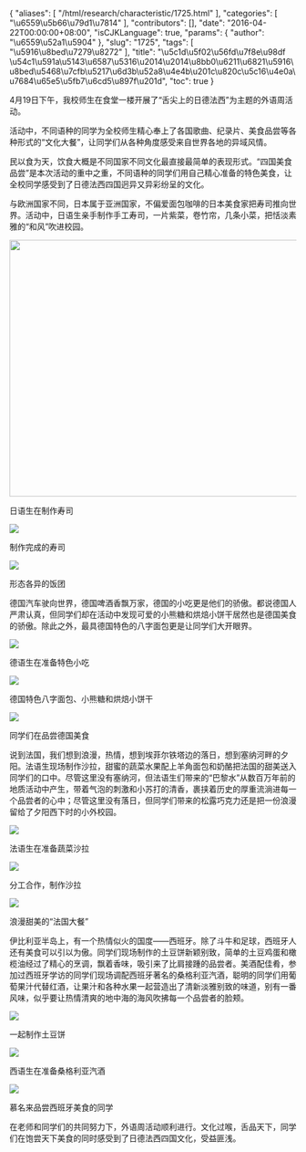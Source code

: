{
    "aliases": [
        "/html/research/characteristic/1725.html"
    ],
    "categories": [
        "\u6559\u5b66\u79d1\u7814"
    ],
    "contributors": [],
    "date": "2016-04-22T00:00:00+08:00",
    "isCJKLanguage": true,
    "params": {
        "author": "\u6559\u52a1\u5904"
    },
    "slug": "1725",
    "tags": [
        "\u5916\u8bed\u7279\u8272"
    ],
    "title": "\u5c1d\u5f02\u56fd\u7f8e\u98df  \u54c1\u591a\u5143\u6587\u5316\u2014\u2014\u8bb0\u6211\u6821\u5916\u8bed\u5468\u7cfb\u5217\u6d3b\u52a8\u4e4b\u201c\u820c\u5c16\u4e0a\u7684\u65e5\u5fb7\u6cd5\u897f\u201d",
    "toc": true
}

4月19日下午，我校师生在食堂一楼开展了“舌尖上的日德法西”为主题的外语周活动。




活动中，不同语种的同学为全校师生精心奉上了各国歌曲、纪录片、美食品尝等各种形式的“文化大餐”，让同学们从各种角度感受来自世界各地的异域风情。




民以食为天，饮食大概是不同国家不同文化最直接最简单的表现形式。“四国美食品尝”是本次活动的重中之重，不同语种的同学们用自己精心准备的特色美食，让全校同学感受到了日德法西四国迥异又异彩纷呈的文化。




与欧洲国家不同，日本属于亚洲国家，不偏爱面包咖啡的日本美食家把寿司推向世界。活动中，日语生亲手制作手工寿司，一片紫菜，卷竹帘，几条小菜，把恬淡素雅的“和风”吹进校园。





<img
    src="https://cdn.tfls.online/mirror/full/72ab6a4145f6464a50f4f582f43a76d32d1b1976.jpg"
    style="display:block;margin-left:auto;margin-right:auto;"
    decoding="async"
    fetchpriority="auto"
    loading="lazy"
    height="450"
    width="600"
/>




日语生在制作寿司





<img
    src="http://www.tfls.cn/images/160422/7-1604221A050C1.jpg"
    style="display:block;margin-left:auto;margin-right:auto;"
    decoding="async"
    fetchpriority="auto"
    loading="lazy"
/>




制作完成的寿司





<img
    src="http://www.tfls.cn/images/160422/7-1604221A051601.jpg"
    style="display:block;margin-left:auto;margin-right:auto;"
    decoding="async"
    fetchpriority="auto"
    loading="lazy"
/>




形态各异的饭团




德国汽车驶向世界，德国啤酒香飘万家，德国的小吃更是他们的骄傲。都说德国人严肃认真，但同学们却在活动中发现可爱的小熊糖和烘焙小饼干居然也是德国美食的骄傲。除此之外，最具德国特色的八字面包更是让同学们大开眼界。





<img
    src="http://www.tfls.cn/images/160422/7-1604221A051128.jpg"
    style="display:block;margin-left:auto;margin-right:auto;"
    decoding="async"
    fetchpriority="auto"
    loading="lazy"
/>




德语生在准备特色小吃





<img
    src="http://www.tfls.cn/images/160422/7-1604221A0513S.jpg"
    style="display:block;margin-left:auto;margin-right:auto;"
    decoding="async"
    fetchpriority="auto"
    loading="lazy"
/>




德国特色八字面包、小熊糖和烘焙小饼干





<img
    src="http://www.tfls.cn/images/160422/7-1604221A052245.jpg"
    style="display:block;margin-left:auto;margin-right:auto;"
    decoding="async"
    fetchpriority="auto"
    loading="lazy"
/>




同学们在品尝德国美食




说到法国，我们想到浪漫，热情，想到埃菲尔铁塔边的落日，想到塞纳河畔的夕阳。法语生现场制作沙拉，甜蜜的蔬菜水果配上羊角面包和奶酪把法国的甜美送入同学们的口中。尽管这里没有塞纳河，但法语生们带来的“巴黎水”从数百万年前的地质活动中产生，带着气泡的刺激和小苏打的清香，裹挟着历史的厚重流淌进每一个品尝者的心中；尽管这里没有落日，但同学们带来的松露巧克力还是把一份浪漫留给了夕阳西下时的小外校园。





<img
    src="http://www.tfls.cn/images/160422/7-1604221A0525T.jpg"
    style="display:block;margin-left:auto;margin-right:auto;"
    decoding="async"
    fetchpriority="auto"
    loading="lazy"
/>




法语生在准备蔬菜沙拉





<img
    src="http://www.tfls.cn/images/160422/7-1604221A053W7.jpg"
    style="display:block;margin-left:auto;margin-right:auto;"
    decoding="async"
    fetchpriority="auto"
    loading="lazy"
/>




分工合作，制作沙拉





<img
    src="http://www.tfls.cn/images/160422/7-1604221A053928.jpg"
    style="display:block;margin-left:auto;margin-right:auto;"
    decoding="async"
    fetchpriority="auto"
    loading="lazy"
/>




浪漫甜美的“法国大餐”




伊比利亚半岛上，有一个热情似火的国度——西班牙。除了斗牛和足球，西班牙人还有美食可以引以为傲。同学们现场制作的土豆饼新颖别致，简单的土豆鸡蛋和橄榄油经过了精心的烹调，飘着香味，吸引来了比肩接踵的品尝者。美酒配佳肴，参加过西班牙学访的同学们现场调配西班牙著名的桑格利亚汽酒，聪明的同学们用葡萄果汁代替红酒，让果汁和各种水果一起营造出了清新淡雅别致的味道，别有一番风味，似乎要让热情清爽的地中海的海风吹拂每一个品尝者的脸颊。





<img
    src="http://www.tfls.cn/images/160422/7-1604221A0534K.jpg"
    style="display:block;margin-left:auto;margin-right:auto;"
    decoding="async"
    fetchpriority="auto"
    loading="lazy"
/>




一起制作土豆饼





<img
    src="http://www.tfls.cn/images/160422/7-1604221A053I7.jpg"
    style="display:block;margin-left:auto;margin-right:auto;"
    decoding="async"
    fetchpriority="auto"
    loading="lazy"
/>




西语生在准备桑格利亚汽酒





<img
    src="http://www.tfls.cn/images/160422/7-1604221A054H6.jpg"
    style="display:block;margin-left:auto;margin-right:auto;"
    decoding="async"
    fetchpriority="auto"
    loading="lazy"
/>




慕名来品尝西班牙美食的同学




在老师和同学们的共同努力下，外语周活动顺利进行。文化过喉，舌品天下，同学们在饱尝天下美食的同时感受到了日德法西四国文化，受益匪浅。













  
